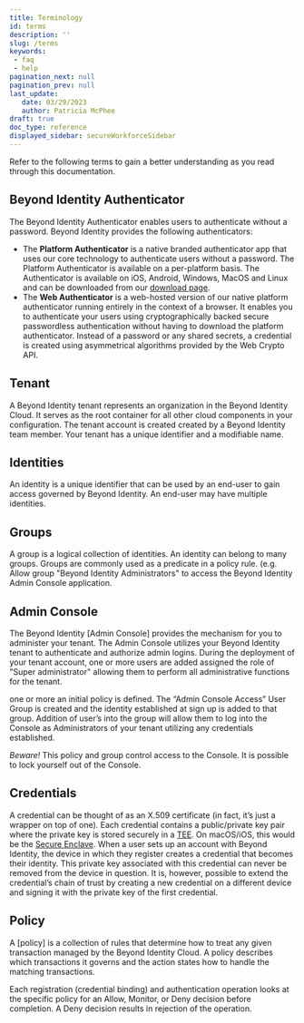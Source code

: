 ```yaml
---
title: Terminology
id: terms
description: ''
slug: /terms 
keywords: 
 - faq
 - help
pagination_next: null
pagination_prev: null
last_update: 
   date: 03/29/2023
   author: Patricia McPhee
draft: true
doc_type: reference
displayed_sidebar: secureWorkforceSidebar
---
```



Refer to the following terms to gain a better understanding as you read through this documentation.

Beyond Identity Authenticator
-----------------------------

The Beyond Identity Authenticator enables users to authenticate without a password. Beyond Identity provides the following authenticators:

*   The **Platform Authenticator** is a native branded authenticator app that uses our core technology to authenticate users without a password. The Platform Authenticator is available on a per-platform basis. The Authenticator is available on iOS, Android, Windows, MacOS and Linux and can be downloaded from our [download page](https://app.byndid.com/downloads).
*   The **Web Authenticator** is a web-hosted version of our native platform authenticator running entirely in the context of a browser. It enables you to authenticate your users using cryptographically backed secure passwordless authentication without having to download the platform authenticator. Instead of a password or any shared secrets, a credential is created using asymmetrical algorithms provided by the Web Crypto API.

Tenant
------

A Beyond Identity tenant represents an organization in the Beyond Identity Cloud. It serves as the root container for all other cloud components in your configuration. The tenant account is created created by a Beyond Identity team member. Your tenant has a unique identifier and a modifiable name.

Identities
----------

An identity is a unique identifier that can be used by an end-user to gain access governed by Beyond Identity. An end-user may have multiple identities.

Groups
------

A group is a logical collection of identities. An identity can belong to many groups. Groups are commonly used as a predicate in a policy rule. (e.g. Allow group "Beyond Identity Administrators" to access the Beyond Identity Admin Console application.

Admin Console
-------------

The Beyond Identity [Admin Console]<!-- (Admin_Functions/Admin_Console) --> provides the mechanism for you to administer your tenant. The Admin Console utilizes your Beyond Identity tenant to authenticate and authorize admin logins. During the deployment of your tenant account, one or more users are added assigned the role of "Super administrator" allowing them to perform all administrative functions for the tenant.

one or more an initial policy is defined. The “Admin Console Access” User Group is created and the identity established at sign up is added to that group. Addition of user’s into the group will allow them to log into the Console as Administrators of your tenant utilizing any credentials established.

_Beware!_ This policy and group control access to the Console. It is possible to lock yourself out of the Console.

Credentials
-----------

A credential can be thought of as an X.509 certificate (in fact, it’s just a wrapper on top of one). Each credential contains a public/private key pair where the private key is stored securely in a [TEE](https://en.wikipedia.org/wiki/Trusted_execution_environment). On macOS/iOS, this would be the [Secure Enclave](https://support.apple.com/guide/security/secure-enclave-sec59b0b31ff/web). When a user sets up an account with Beyond Identity, the device in which they register creates a credential that becomes their identity. This private key associated with this credential can never be removed from the device in question. It is, however, possible to extend the credential’s chain of trust by creating a new credential on a different device and signing it with the private key of the first credential.

Policy
------

A [policy]<!-- (Admin_Functions/Policy/Defining_Policy) --> is a collection of rules that determine how to treat any given transaction managed by the Beyond Identity Cloud. A policy describes which transactions it governs and the action states how to handle the matching transactions.

Each registration (credential binding) and authentication operation looks at the specific policy for an Allow, Monitor, or Deny decision before completion. A Deny decision results in rejection of the operation.